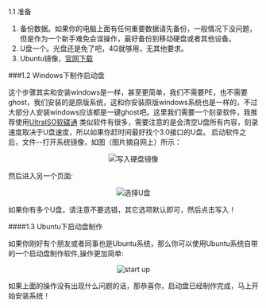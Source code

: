 1.1 准备

1. 备份数据。如果你的电脑上面有任何重要数据请先备份，一般情况下没问题，但是作为一个新手难免会误操作，最好备份到移动硬盘或者其他设备。
2. U盘一个。光盘还是免了吧，4G就够用，无其他要求。
3. Ubuntu镜像，[官网下载](https://www.ubuntu.com/download/desktop)

###1.2 Windows下制作启动盘

这个步骤其实和安装windows是一样，甚至更简单，我们不需要PE，也不需要ghost，我们安装的是原版系统，这和你安装原版windows系统也是一样的，不过
大部分人安装windows应该都是一键ghost吧。这里我们需要一个刻录软件，我推荐使用[UltraISO软碟通](http://cn.ezbsystems.com/ultraiso/)
类似软件有很多，需要注意的是会清空U盘所有内容，刻录速度取决于U盘速度，所以如果你赶时间最好找个3.0接口的U盘。
启动软件之后，文件--打开系统镜像，如图（图片摘自网上）所示：
<div align=center>

![写入硬盘镜像](https://imgsa.baidu.com/exp/w=480/sign=7944a3fb36a85edffa8cff2b795509d8/d000baa1cd11728b82654689cafcc3cec2fd2cd5.jpg)

</div>

然后进入另一个页面:

<div align=center>

![选择U盘](https://imgsa.baidu.com/exp/w=480/sign=b21c2aa2b4003af34dbadd68052bc619/2e2eb9389b504fc251ad7aaee7dde71191ef6daf.jpg)

</div>

如果你有多个U盘，请注意不要选错，其它选项默认即可，然后点击写入！

####1.3 Ubuntu下启动盘制作

如果你刚好有个朋友或者同事也是Ubuntu系统，那么你可以使用Ubuntu系统自带的一个启动盘制作软件,操作更加简单:

<div align=center>

![start up](http://ww1.sinaimg.cn/large/5f6e3e27ly1frisb1wtuhj20gk0bq74y.jpg)

</div>

如果上面的操作没有出现什么问题的话，那恭喜你，启动盘已经制作完成，马上开始安装系统！
